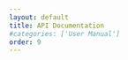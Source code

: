 ```yaml
---
layout: default
title: API Documentation
#categories: ['User Manual']
order: 9
---
```


<!-- TODO: Actually make a swagger page for Run Scanner so you have something 
to write about -->

